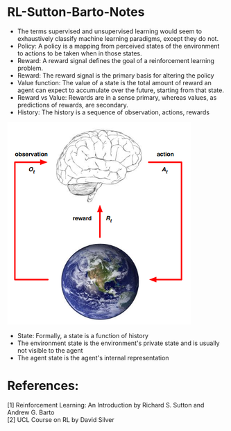 # RL-Sutton-Barto-Notes

- The terms supervised and unsupervised learning would seem to exhaustively classify machine learning paradigms, except they do not. 
- Policy: A policy is a mapping from perceived states of the environment to actions to be taken when in those states. 
- Reward: A reward signal defines the goal of a reinforcement learning problem. 
- Reward: The reward signal is the primary basis for altering the policy 
- Value function: The value of a state is the total amount of reward an agent can expect to accumulate over the future, starting from that state. 
- Reward vs Value: Rewards are in a sense primary, whereas values, as predictions of rewards, are secondary.
- History: The history is a sequence of observation, actions, rewards

![rl-problem](./images/agent-env-model.png)

- State: Formally, a state is a function of history
- The environment state is the environment's private state and is usually not visible to the agent
- The agent state is the agent's internal representation





# References:
[1] Reinforcement Learning: An Introduction by Richard S. Sutton and Andrew G. Barto  
[2] UCL Course on RL by David Silver

